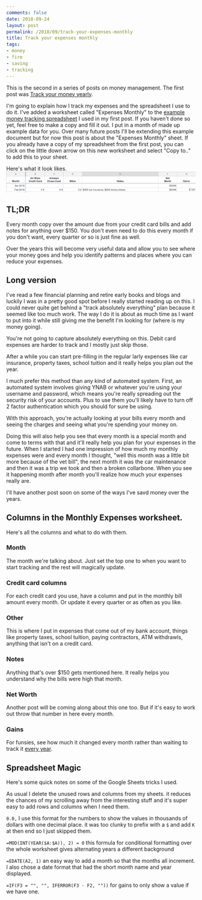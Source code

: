 ```yaml
---
comments: false
date: 2018-09-24
layout: post
permalink: /2018/09/track-your-expenses-monthly
title: Track your expenses monthly
tags:
- money
- fire
- saving
- tracking
---
```


This is the second in a series of posts on money management. The first post was [Track your money yearly](/2018/09/track-your-money-yearly).

I'm going to explain how I track my expenses and the spreadsheet I use to do it.
I've added a worksheet called "Expenses Monthly" to the [example money tracking spreadsheet](https://docs.google.com/spreadsheets/d/1dl0V9v8LMHQSDsIbMecp_BC7tyefTuwBziO-ZEyZwsk) I used in my first post. If you haven't done so yet, feel free to make a copy and fill it out. I put in a month of made up example data for you. Over many future posts I'll be extending this example document but for now this post is about the "Expenses Monthly" sheet. If you already have a copy of my spreadsheet from the first post, you can click on the little down arrow on this new worksheet and select "Copy to.." to add this to your sheet.

Here's what it look likes.
![Monthly Expenses worksheet header](/assets/images/moneyMonthlyHeader.png)

## TL;DR

Every month copy over the amount due from your credit card bills and add notes for anything over $150.
You don't even need to do this every month if you don't want, every quarter or so is just fine as well.

Over the years this will become very useful data and allow you to see where your money goes and help you identify patterns and places where you can reduce your expenses.

## Long version

I've read a few financial planning and retire early books and blogs and luckily I was in a pretty good spot before I really started reading up on this. I could never quite get behind a "track absolutely everything" plan because it seemed like too much work. The way I do it is about as much time as I want to put into it while still giving me the benefit I'm looking for (where is my money going).

You're not going to capture absolutely everything on this. Debit card expenses are harder to track and I mostly just skip those.

After a while you can start pre-filling in the regular larly expenses like car insurance, property taxes, school tuition and it really helps you plan out the year.

I much prefer this method than any kind of automated system. First, an automated system involves giving YNAB or whatever you're using your username and password, which means you're really spreading out the security risk of your accounts. Plus to use them you'll likely have to turn off 2 factor authentication which you should for sure be using.

With this approach, you're actually looking at your bills every month and seeing the charges and seeing what you're spending your money on.

Doing this will also help you see that every month is a special month and come to terms with that and it'll really help you plan for your expenses in the future. When I started I had one impression of how much my monthly expenses were and every month I thought, "well this month was a little bit more because of the vet bill", the next month it was the car maintenance and then it was a trip we took and then a broken collarbone. When you see it happening month after month you'll realize how much your expenses really are.

I'll have another post soon on some of the ways I've savd money over the years.

## Columns in the Monthly Expenses worksheet.

Here's all the columns and what to do with them.

###  Month

The month we're talking about. Just set the top one to when you want to start tracking and the rest will magically update.

###  Credit card columns

For each credit card you use, have a column and put in the monthly bill amount every month. Or update it every quarter or as often as you like.

###  Other

This is where I put in expenses that come out of my bank account, things like property taxes, school tuition, paying contractors, ATM withdrawls, anything that isn't on a credit card.

###  Notes

Anything that's over $150 gets mentioned here. It really helps you understand why the bills were high that month.

###  Net Worth

Another post will be coming along about this one too. But if it's easy to work out throw that number in here every month.

###  Gains

For funsies, see how much it changed every month rather than waiting to track it [every year](/2018/09/track-your-money-yearly).

## Spreadsheet Magic

Here's some quick notes on some of the Google Sheets tricks I used.

As usual I delete the unused rows and columns from my sheets. it reduces the chances of my scrolling away from the interesting stuff and it's super easy to add rows and columns when I need them.

`0.0,` I use this format for the numbers to show the values in thousands of dollars with one decimal place. it was too clunky to prefix with a `$` and add `K` at then end so I just skipped them.

`=MOD(INT(YEAR($A:$A)), 2) = 0` this formula for conditional formatting over the whole worksheet gives alternating years a different background

`=EDATE(A2, 1)` an easy way to add a month so that the months all increment. I also chose a date format that had the short month name and year displayed.

`=IF(F3 = "", "", IFERROR(F3 - F2, ""))` for gains to only show a value if we have one.
